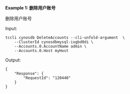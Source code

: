 **Example 1: 删除用户账号**

删除用户账号

Input: 

```
tccli cynosdb DeleteAccounts --cli-unfold-argument  \
    --ClusterId cynosdbmysql-ixgbd0di \
    --Accounts.0.AccountName admin \
    --Accounts.0.Host myHost
```

Output: 
```
{
    "Response": {
        "RequestId": "120440"
    }
}
```

